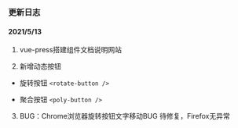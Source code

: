 ### 更新日志

#### 2021/5/13 

1. vue-press搭建组件文档说明网站

2. 新增动态按钮

- 旋转按钮 `<rotate-button />`

- 聚合按钮 `<poly-button />`

3. BUG：Chrome浏览器旋转按钮文字移动BUG 待修复，Firefox无异常